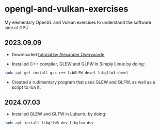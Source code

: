 # opengl-and-vulkan-exercises
My elementary OpenGL and Vulkan exercises to understand the software side of GPU

## 2023.09.09

* Downloaded [tutorial by Alexander Overvoorde](https://open.gl).

* Installed C++ compiler, GLEW and GLFW in Simply Linux by doing:

```bash
sudo apt-get install gcc-c++ libGLEW-devel libglfw3-devel
```

* Created a rudimentary program that uses GLEW and GLFW, as well as a script to run it.

## 2024.07.03

* Installed GLEW and GLFW in Lubuntu by doing:

```bash
sudo apt install libglfw3-dev libglew-dev
```
